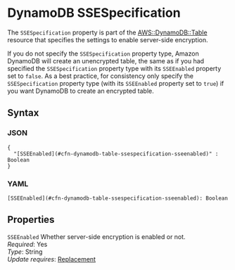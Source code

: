 # DynamoDB SSESpecification<a name="aws-properties-dynamodb-table-ssespecification"></a>

The `SSESpecification` property is part of the [AWS::DynamoDB::Table](aws-resource-dynamodb-table.md) resource that specifies the settings to enable server\-side encryption\.

If you do not specify the `SSESpecification` property type, Amazon DynamoDB will create an unencrypted table, the same as if you had specified the `SSESpecification` property type with its `SSEEnabled` property set to `false`\. As a best practice, for consistency only specify the `SSESpecification` property type \(with its `SSEEnabled` property set to `true`\) if you want DynamoDB to create an encrypted table\. 

## Syntax<a name="w3ab2c21c14d631b7"></a>

### JSON<a name="aws-properties-dynamodb-table-ssespecification.json"></a>

```
{
  "[SSEEnabled](#cfn-dynamodb-table-ssespecification-sseenabled)" : Boolean
}
```

### YAML<a name="aws-properties-dynamodb-table-ssespecification.yaml"></a>

```
[SSEEnabled](#cfn-dynamodb-table-ssespecification-sseenabled): Boolean
```

## Properties<a name="w3ab2c21c14d631b9"></a>

`SSEEnabled`  <a name="cfn-dynamodb-table-ssespecification-sseenabled"></a>
Whether server\-side encryption is enabled or not\.  
*Required*: Yes  
*Type*: String  
*Update requires*: [Replacement](using-cfn-updating-stacks-update-behaviors.md#update-replacement)